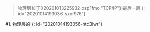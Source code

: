 > 物理层位于((20201013225932-xzp1fmo "TCP/IP"))最后一层
> {: id="20201014193036-yxxf976"}

#1. 物理层的
{: id="20201014193056-htc3iwr"}
